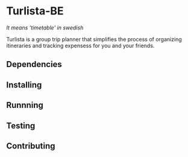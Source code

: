 # Turlista-BE

_It means 'timetable' in swedish_

Turlista is a group trip planner that simplifies the process of organizing itineraries and tracking
expensess for you and your friends.

## Dependencies

## Installing

## Runnning

## Testing

## Contributing
